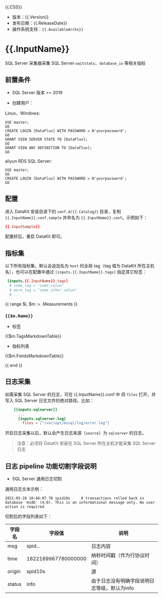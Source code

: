 {{.CSS}}

- 版本：{{.Version}}
- 发布日期：{{.ReleaseDate}}
- 操作系统支持：`{{.AvailableArchs}}`


# {{.InputName}}

SQL Server 采集器采集 SQL Server `waitstats`、`database_io` 等相关指标

## 前置条件

- SQL Server 版本 >= 2019

- 创建用户：

Linux、Windows:

```
USE master;
GO
CREATE LOGIN [DataFlux] WITH PASSWORD = N'yourpassword';
GO
GRANT VIEW SERVER STATE TO [DataFlux];
GO
GRANT VIEW ANY DEFINITION TO [DataFlux];
GO
```

aliyun RDS SQL Server:

```
USE master;
GO
CREATE LOGIN [DataFlux] WITH PASSWORD = N'yourpassword';
GO

```

## 配置

进入 DataKit 安装目录下的 `conf.d/{{.Catalog}}` 目录，复制 `{{.InputName}}.conf.sample` 并命名为 `{{.InputName}}.conf`。示例如下：

```toml
{{.InputSample}}
```

配置好后，重启 DataKit 即可。

## 指标集

以下所有指标集，默认会追加名为 `host` 的全局 tag（tag 值为 DataKit 所在主机名），也可以在配置中通过 `[inputs.{{.InputName}}.tags]` 指定其它标签：

``` toml
 [inputs.{{.InputName}}.tags]
  # some_tag = "some_value"
  # more_tag = "some_other_value"
  # ...
```

{{ range $i, $m := .Measurements }}

### `{{$m.Name}}`

-  标签

{{$m.TagsMarkdownTable}}

- 指标列表

{{$m.FieldsMarkdownTable}}

{{ end }}


## 日志采集

如需采集 SQL Server 的日志，可在 {{.InputName}}.conf 中 将 `files` 打开，并写入 SQL Server 日志文件的绝对路径。比如：

```toml
    [[inputs.sqlserver]]
      ...
      [inputs.sqlserver.log]
        files = ["/var/opt/mssql/log/error.log"]
```

  
开启日志采集以后，默认会产生日志来源（`source`）为 `sqlserver` 的日志。

>注意：必须将 DataKit 安装在 SQL Server 所在主机才能采集 SQL Server 日志

## 日志 pipeline 功能切割字段说明

- SQL Server 通用日志切割 

通用日志文本示例：
```
2021-05-28 10:46:07.78 spid10s     0 transactions rolled back in database 'msdb' (4:0). This is an informational message only. No user action is required
```

切割后的字段列表如下：

| 字段名  |  字段值  | 说明 |
| ---    | ---     | --- |
|  msg   | spid...   | 日志内容 |
|  time   | 1622169967780000000     | 纳秒时间戳（作为行协议时间）|
|  origin   | spid10s     | 源 |
|  status   | info     | 由于日志没有明确字段说明日志等级，默认为info |


